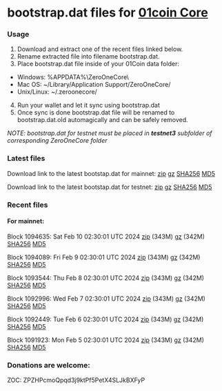 # bootstrap.dat files for [01coin Core](https://01coin.io)

### Usage

1. Download and extract one of the recent files linked below.
2. Rename extracted file into filename bootstrap.dat.
3. Place bootstrap.dat file inside of your 01Coin data folder:
 - Windows: %APPDATA%\ZeroOneCore\
 - Mac OS: ~/Library/Application Support/ZeroOneCore/
 - Unix/Linux: ~/.zeroonecore/
4. Run your wallet and let it sync using bootstrap.dat
5. Once sync is done bootstrap.dat file will be renamed to bootstrap.dat.old automagically and can be safely removed.

_NOTE: bootstrap.dat for testnet must be placed in **testnet3** subfolder of corresponding ZeroOneCore folder_

### Latest files
Download link to the latest bootstap.dat for mainnet: [zip](https://files.01coin.io/mainnet/bootstrap.dat.zip) [gz](https://files.01coin.io/mainnet/bootstrap.dat.tar.gz) [SHA256](https://files.01coin.io/mainnet/sha256.txt) [MD5](https://files.01coin.io/mainnet/md5.txt)

Download link to the latest bootstap.dat for testnet: [zip](https://files.01coin.io/testnet/bootstrap.dat.zip) [gz](https://files.01coin.io/testnet/bootstrap.dat.tar.gz) [SHA256](https://files.01coin.io/testnet/sha256.txt) [MD5](https://files.01coin.io/testnet/md5.txt)

### Recent files

#### For mainnet:

Block 1094635: Sat Feb 10 02:30:01 UTC 2024 [zip](https://files.01coin.io/mainnet/2024-02-10/bootstrap.dat.zip) (343M) [gz](https://files.01coin.io/mainnet/2024-02-10/bootstrap.dat.tar.gz) (342M) [SHA256](https://files.01coin.io/mainnet/2024-02-10/sha256.txt) [MD5](https://files.01coin.io/mainnet/2024-02-10/md5.txt)

Block 1094089: Fri Feb  9 02:30:01 UTC 2024 [zip](https://files.01coin.io/mainnet/2024-02-09/bootstrap.dat.zip) (343M) [gz](https://files.01coin.io/mainnet/2024-02-09/bootstrap.dat.tar.gz) (342M) [SHA256](https://files.01coin.io/mainnet/2024-02-09/sha256.txt) [MD5](https://files.01coin.io/mainnet/2024-02-09/md5.txt)

Block 1093544: Thu Feb  8 02:30:01 UTC 2024 [zip](https://files.01coin.io/mainnet/2024-02-08/bootstrap.dat.zip) (343M) [gz](https://files.01coin.io/mainnet/2024-02-08/bootstrap.dat.tar.gz) (342M) [SHA256](https://files.01coin.io/mainnet/2024-02-08/sha256.txt) [MD5](https://files.01coin.io/mainnet/2024-02-08/md5.txt)

Block 1092996: Wed Feb  7 02:30:01 UTC 2024 [zip](https://files.01coin.io/mainnet/2024-02-07/bootstrap.dat.zip) (343M) [gz](https://files.01coin.io/mainnet/2024-02-07/bootstrap.dat.tar.gz) (342M) [SHA256](https://files.01coin.io/mainnet/2024-02-07/sha256.txt) [MD5](https://files.01coin.io/mainnet/2024-02-07/md5.txt)

Block 1092449: Tue Feb  6 02:30:01 UTC 2024 [zip](https://files.01coin.io/mainnet/2024-02-06/bootstrap.dat.zip) (343M) [gz](https://files.01coin.io/mainnet/2024-02-06/bootstrap.dat.tar.gz) (342M) [SHA256](https://files.01coin.io/mainnet/2024-02-06/sha256.txt) [MD5](https://files.01coin.io/mainnet/2024-02-06/md5.txt)

Block 1091923: Mon Feb  5 02:30:01 UTC 2024 [zip](https://files.01coin.io/mainnet/2024-02-05/bootstrap.dat.zip) (343M) [gz](https://files.01coin.io/mainnet/2024-02-05/bootstrap.dat.tar.gz) (342M) [SHA256](https://files.01coin.io/mainnet/2024-02-05/sha256.txt) [MD5](https://files.01coin.io/mainnet/2024-02-05/md5.txt)


### Donations are welcome:

ZOC: ZPZHPcmoQpqd3j9ktPf5PetX4SLJkBXFyP
